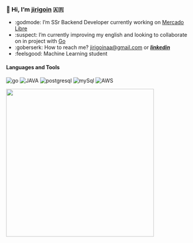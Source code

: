 ### 👋 Hi, I’m [jirigoin](https://www.linkedin.com/in/juan-ignacio-irigoin/) 🇦🇷


* :godmode: I’m SSr Backend Developer currently working on [Mercado Libre](https://www.mercadolibre.com)
* :suspect: I’m currently improving my english and looking to collaborate on in project with [Go](https://golang.org/) 
* :goberserk: How to reach me? jirigoinaa@gmail.com or  _**[linkedin](https://www.linkedin.com/in/juan-ignacio-irigoin/)**_
* :feelsgood: Machine Learning student

#### Languages and Tools

![go](https://icongr.am/devicon/go-original.svg?size=40&color=currentColor) ![JAVA](https://icongr.am/devicon/java-original.svg?size=40&color=currentColor) ![postgresql](https://icongr.am/devicon/postgresql-original.svg?size=40&color=currentColor) ![mySql](https://icongr.am/devicon/mysql-original.svg?size=40&color=currentColor) ![AWS](https://icongr.am/devicon/amazonwebservices-plain-wordmark.svg?size=60&color=a41e1e)



<p align="left">
  <a href="https://github.com/jirigoin"><img width="400" src="https://github-readme-stats.vercel.app/api?username=jirigoin&show_icons=true&theme=gruvbox&count_private=true&hide=prs,issues,contribs,stars">
